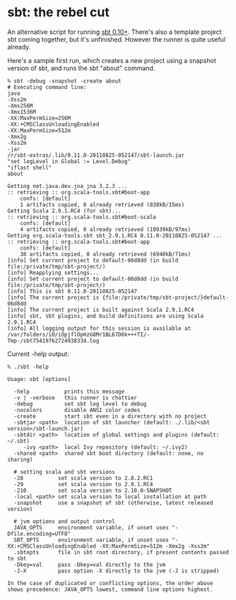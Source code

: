 sbt: the rebel cut
==================

An alternative script for running [sbt 0.10+](https://github.com/harrah/xsbt).
There's also a template project sbt coming together, but it's unfinished.
However the runner is quite useful already.

Here's a sample first run, which creates a new project using a snapshot
version of sbt, and runs the sbt "about" command.

    % sbt -debug -snapshot -create about
    # Executing command line:
    java
    -Xss2m
    -Xms256M
    -Xmx1536M
    -XX:MaxPermSize=256M
    -XX:+CMSClassUnloadingEnabled
    -XX:MaxPermSize=512m
    -Xmx2g
    -Xss2m
    -jar
    /r/sbt-extras/.lib/0.11.0-20110825-052147/sbt-launch.jar
    "set logLevel in Global := Level.Debug"
    "iflast shell"
    about

    Getting net.java.dev.jna jna 3.2.3 ...
    :: retrieving :: org.scala-tools.sbt#boot-app
    	confs: [default]
    	1 artifacts copied, 0 already retrieved (838kB/15ms)
    Getting Scala 2.9.1.RC4 (for sbt)...
    :: retrieving :: org.scala-tools.sbt#boot-scala
    	confs: [default]
    	4 artifacts copied, 0 already retrieved (19939kB/97ms)
    Getting org.scala-tools.sbt sbt_2.9.1.RC4 0.11.0-20110825-052147 ...
    :: retrieving :: org.scala-tools.sbt#boot-app
    	confs: [default]
    	38 artifacts copied, 0 already retrieved (6948kB/71ms)
    [info] Set current project to default-06d8dd (in build file:/private/tmp/sbt-project/)
    [info] Reapplying settings...
    [info] Set current project to default-06d8dd (in build file:/private/tmp/sbt-project/)
    [info] This is sbt 0.11.0-20110825-052147
    [info] The current project is {file:/private/tmp/sbt-project/}default-06d8dd
    [info] The current project is built against Scala 2.9.1.RC4
    [info] sbt, sbt plugins, and build definitions are using Scala 2.9.1.RC4
    [info] All logging output for this session is available at /var/folders/iO/iOpjflOpHzG8Mr1BL67D6k+++TI/-Tmp-/sbt75419762724938334.log


Current -help output:

    % ./sbt -help

    Usage: sbt [options]

      -help           prints this message
      -v | -verbose   this runner is chattier
      -debug          set sbt log level to debug
      -nocolors       disable ANSI color codes
      -create         start sbt even in a directory with no project
      -sbtjar <path>  location of sbt launcher (default: ./.lib/<sbt version>/sbt-launch.jar)
      -sbtdir <path>  location of global settings and plugins (default: ~/.sbt)
         -ivy <path>  local Ivy repository (default: ~/.ivy2)
      -shared <path>  shared sbt boot directory (default: none, no sharing)

      # setting scala and sbt versions
      -28           set scala version to 2.8.2.RC1
      -29           set scala version to 2.9.1.RC4
      -210          set scala version to 2.10.0-SNAPSHOT
      -local <path> set scala version to local installation at path
      -snapshot     use a snapshot of sbt (otherwise, latest released version)

      # jvm options and output control
      JAVA_OPTS     environment variable, if unset uses "-Dfile.encoding=UTF8"
      SBT_OPTS      environment variable, if unset uses "-XX:+CMSClassUnloadingEnabled -XX:MaxPermSize=512m -Xmx2g -Xss2m"
      .sbtopts      file in sbt root directory, if present contents passed to sbt
      -Dkey=val     pass -Dkey=val directly to the jvm
      -J-X          pass option -X directly to the jvm (-J is stripped)

    In the case of duplicated or conflicting options, the order above
    shows precedence: JAVA_OPTS lowest, command line options highest.
